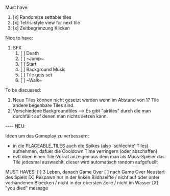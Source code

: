 Must have:

1. [x] Randomize settable tiles
1. [x] Tetris-style view for next tile
1. [x] Zeitbegrenzung Klicken

Nice to have:

1. SFX
   1. [ ] Death
   1. [ ] ~Jump~
   1. [ ] Start
   1. [ ] Background Music
   1. [ ] Tile gets set
   1. [ ] ~Walk~

To be discussed:

1. Neue Tiles können nicht gesetzt werden wenn im Abstand von 1? Tile andere begehbare Tiles sind.
1. Verschiedene Backgroundtiles --> Es gibt "airtiles" durch die man durchfällt auf denen man nichts setzen kann.


---- NEU:

Ideen um das Gameplay zu verbessern:

- in die PLACEABLE_TILES auch die Spikes (also 'schlechte' Tiles) aufnehmen, dafuer die Cooldown Time verringern (oder abschaffen)
- evtl oben einen Tile-Vorrat anzeigen aus dem man als Maus-Spieler das Tile jedesmal auswaehlt, dieser wird automatisch random aufgefuellt



MUST HAVES:
[ ] 3 Leben, danach Game Over
[ ] nach Game Over Neustart des Spiels
[X] Respawn nur in der linken Bildhaelfte / nicht auf oder unter vorhandenen Bloecken / nicht in der obersten Zeile / nicht im Wasser
[X] "you died" message
